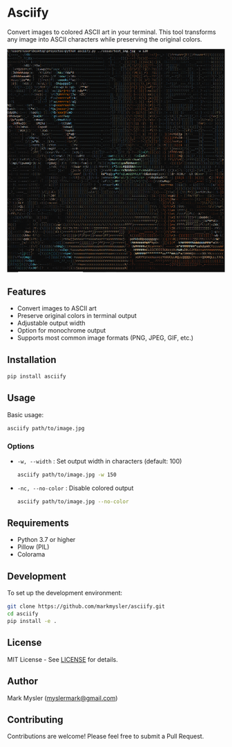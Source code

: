 # Asciify

Convert images to colored ASCII art in your terminal. This tool transforms any image into ASCII characters while preserving the original colors.

![Example Output](docs/example.png)

## Features

-   Convert images to ASCII art
-   Preserve original colors in terminal output
-   Adjustable output width
-   Option for monochrome output
-   Supports most common image formats (PNG, JPEG, GIF, etc.)

## Installation

```bash
pip install asciify
```

## Usage

Basic usage:

```bash
asciify path/to/image.jpg
```

### Options

-   `-w, --width` : Set output width in characters (default: 100)

    ```bash
    asciify path/to/image.jpg -w 150
    ```

-   `-nc, --no-color` : Disable colored output
    ```bash
    asciify path/to/image.jpg --no-color
    ```

## Requirements

-   Python 3.7 or higher
-   Pillow (PIL)
-   Colorama

## Development

To set up the development environment:

```bash
git clone https://github.com/markmysler/asciify.git
cd asciify
pip install -e .
```

## License

MIT License - See [LICENSE](LICENSE) for details.

## Author

Mark Mysler (myslermark@gmail.com)

## Contributing

Contributions are welcome! Please feel free to submit a Pull Request.
